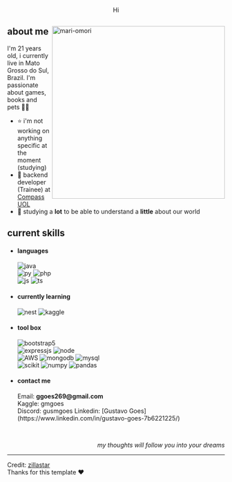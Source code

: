 <p align = center >Hi</p>

<div>

<img align="right" width="400" alt="mari-omori" src="https://omori.wiki/images/c/cc/FA_ALBUM_46.png"/>

<h2>about me</h2>
  
<p>I'm 21 years old, i currently live in Mato Grosso do Sul, Brazil. I'm passionate about games, books and pets 🐶🐱</p>

- ⭐ i'm not working on anything specific at the moment (studying)
- 💼 backend developer (Trainee) at [Compass UOL](https://compass.uol/en/home/)
- 🧠 studying a **lot** to be able to understand a **little** about our world

<h2>current skills</h2>
  
- <h4> languages </h4>
  <img src = "https://img.shields.io/badge/Java-ED8B00?style=for-the-badge&logo=openjdk&logoColor=white" alt = "java" /><br>
  <img src = "https://img.shields.io/badge/Python-3776AB?style=for-the-badge&logo=python&logoColor=white" alt = "py" />
  <img src = "https://img.shields.io/badge/PHP-777BB4?style=for-the-badge&logo=php&logoColor=white" alt = "php" /><br>
  <img src = "https://img.shields.io/badge/JavaScript-F7DF1E?style=for-the-badge&logo=javascript&logoColor=black" alt = "js" />
  <img src = "https://img.shields.io/badge/TypeScript-007ACC?style=for-the-badge&logo=typescript&logoColor=white" alt = "ts" />
  
- <h4> currently learning </h4>
  <img src = "https://img.shields.io/badge/nestjs-%23E0234E.svg?style=for-the-badge&logo=nestjs&logoColor=white" alt = "nest" />
  <img src = "https://img.shields.io/badge/Kaggle-035a7d?style=for-the-badge&logo=kaggle&logoColor=white" alt = "kaggle" />
    
- <h4> tool box </h4>
  <img src = "https://img.shields.io/badge/bootstrap-%23563D7C.svg?style=for-the-badge&logo=bootstrap&logoColor=white" alt = "bootstrap5" /><br>
  <img src = "https://img.shields.io/badge/express.js-%23404d59.svg?style=for-the-badge&logo=express&logoColor=%2361DAFB" alt = "expressjs" />
  <img src = "https://img.shields.io/badge/Node.js-43853D?style=for-the-badge&logo=node.js&logoColor=white" alt = "node" /><br>
  <img src = "https://img.shields.io/badge/Amazon_AWS-232F3E?style=for-the-badge&logo=amazon-aws&logoColor=white" alt = "AWS" />
  <img src = "https://img.shields.io/badge/MongoDB-4EA94B?style=for-the-badge&logo=mongodb&logoColor=white" alt = "mongodb" />
  <img src = "https://img.shields.io/badge/MySQL-005C84?style=for-the-badge&logo=mysql&logoColor=white" alt = "mysql" /> <br>
  <img src = "https://img.shields.io/badge/scikit--learn-%23F7931E.svg?style=for-the-badge&logo=scikit-learn&logoColor=white" alt = "scikit" />
  <img src = "https://img.shields.io/badge/numpy-%23013243.svg?style=for-the-badge&logo=numpy&logoColor=white" alt = "numpy" />
  <img src = "https://img.shields.io/badge/pandas-%23150458.svg?style=for-the-badge&logo=pandas&logoColor=white" alt = "pandas" />

- <h4>contact me</h4>
  Email: <b>ggoes269@gmail.com</b> <br>
  Kaggle: gmgoes<br>
  Discord: gusmgoes
  Linkedin: [Gustavo Goes](https://www.linkedin.com/in/gustavo-goes-7b6221225/)
  
</br>
<p align="right"><em>my thoughts will follow you into your dreams</em></p>

------
Credit: [zillastar](https://github.com/zillastar) <br>
Thanks for this template ❤️
